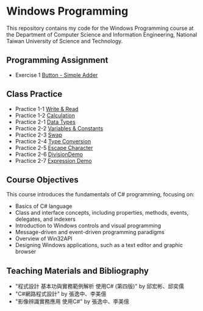 # Windows Programming
This repository contains my code for the Windows Programming course at the Department of Computer Science and Information Engineering, National Taiwan University of Science and Technology.

## Programming Assignment
- Exercise 1 [Button - Simple Adder](https://github.com/yxleong/NTUST-assignments/tree/main/CS2005701_WindowsProgramming/Eexercise1_ButtonSimpleAdder)

## Class Practice
- Practice 1-1 [Write & Read](https://github.com/yxleong/NTUST-assignments/tree/main/CS2005701_WindowsProgramming/Practice1-1_WriteAndRead)
- Practice 1-2 [Calculation](https://github.com/yxleong/NTUST-assignments/tree/main/CS2005701_WindowsProgramming/Practice1-2_Calculation)
- Practice 2-1 [Data Types](https://github.com/yxleong/NTUST-assignments/tree/main/CS2005701_WindowsProgramming/Practice2-1_DataTypes)
- Practice 2-2 [Variables & Constants](https://github.com/yxleong/NTUST-assignments/tree/main/CS2005701_WindowsProgramming/Practice2-2_VariablesAndConstants)
- Practice 2-3 [Swap](https://github.com/yxleong/NTUST-assignments/tree/main/CS2005701_WindowsProgramming/Practice2-3_Swap)
- Practice 2-4 [Type Conversion](https://github.com/yxleong/NTUST-assignments/tree/main/CS2005701_WindowsProgramming/Practice2-4_TypeConversion)
- Practice 2-5 [Escape Character](https://github.com/yxleong/NTUST-assignments/tree/main/CS2005701_WindowsProgramming/Practice2-5_EscapeCharacter)
- Practice 2-6 [DivisionDemo](https://github.com/yxleong/NTUST-assignments/tree/main/CS2005701_WindowsProgramming/Practice2-6_DivisionDemo)
- Practice 2-7 [Expression Demo](https://github.com/yxleong/NTUST-assignments/tree/main/CS2005701_WindowsProgramming/Practice2-7_ExpressionDemo)

## Course Objectives
This course introduces the fundamentals of C# programming, focusing on:
- Basics of C# language
- Class and interface concepts, including properties, methods, events, delegates, and indexers
- Introduction to Windows controls and visual programming
- Message-driven and event-driven programming paradigms
- Overview of Win32API
- Designing Windows applications, such as a text editor and graphic browser

## Teaching Materials and Bibliography
- "程式設計 基本功與實務範例解析 使用C# (第四版)" by 邱宏彬、邱奕儒
- "C#網路程式設計" by 張逸中、李美億
- "影像辨識實務應用 使用C#" by 張逸中、李美億
